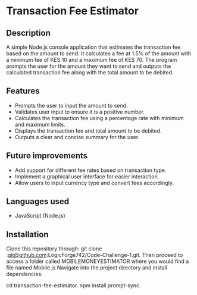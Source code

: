 # Transaction Fee Estimator

## Description
A simple Node.js console application that estimates the transaction fee based on the amount to send. It calculates a fee at 1.5% of the amount with a minimum fee of KES 10 and a maximum fee of KES 70. The program prompts the user for the amount they want to send and outputs the calculated transaction fee along with the total amount to be debited.

## Features
- Prompts the user to input the amount to send.
- Validates user input to ensure it is a positive number.
- Calculates the transaction fee using a percentage rate with minimum and maximum limits.
- Displays the transaction fee and total amount to be debited.
- Outputs a clear and concise summary for the user.

## Future improvements
- Add support for different fee rates based on transaction type.
- Implement a graphical user interface for easier interaction.
- Allow users to input currency type and convert fees accordingly.

## Languages used
- JavaScript (Node.js)

## Installation
Clone this repository through:
 git clone :git@github.com:LogicForge742/Code-Challenge-1.git.
 Then proceed to access a folder called MOBILEMONEYESTIMATOR where you would find a file named Mobile.js
 Navigate into the project directory and install dependencies:

cd transaction-fee-estimator.
npm install prompt-sync.
